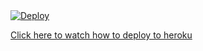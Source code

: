 <a href="https://heroku.com/deploy?template=https://github.com/Ayush64047/File-Store-Bot-V3">
  <img src="https://www.herokucdn.com/deploy/button.svg" alt="Deploy">
</a>


<a href="https://youtu.be/0TTjF_gNdRg">Click here to watch how to deploy to heroku</a>
